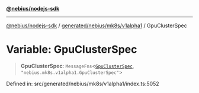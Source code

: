 [**@nebius/nodejs-sdk**](../../../../../README.md)

***

[@nebius/nodejs-sdk](../../../../../README.md) / [generated/nebius/mk8s/v1alpha1](../README.md) / GpuClusterSpec

# Variable: GpuClusterSpec

> **GpuClusterSpec**: `MessageFns`\<[`GpuClusterSpec`](../interfaces/GpuClusterSpec.md), `"nebius.mk8s.v1alpha1.GpuClusterSpec"`\>

Defined in: src/generated/nebius/mk8s/v1alpha1/index.ts:5052
